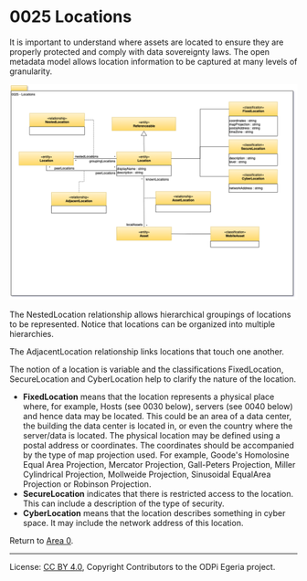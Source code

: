 <!-- SPDX-License-Identifier: CC-BY-4.0 -->
<!-- Copyright Contributors to the ODPi Egeria project. -->

# 0025 Locations

It is important to understand where assets are located to ensure they
are properly protected and comply with data sovereignty laws.
The open metadata model allows location information to be captured
at many levels of granularity.

![UML](0025-Locations.png#pagewidth)

The NestedLocation relationship allows hierarchical groupings of locations
to be represented.
Notice that locations can be organized into multiple hierarchies.

The AdjacentLocation relationship links locations that touch one another.

The notion of a location is variable and the classifications FixedLocation,
SecureLocation and CyberLocation help to clarify the nature of the location.

* **FixedLocation** means that the location represents a physical place where,
for example, Hosts (see 0030 below), servers (see 0040 below) and hence data may be located. 
This could be an area of a data center, the building the data center is located in,
or even the country where the server/data is located.
The physical location may be defined using a postal address or coordinates.
The coordinates should be accompanied by the type of map projection used.
For example, Goode's Homolosine Equal Area Projection,
Mercator Projection, Gall-Peters Projection, Miller Cylindrical Projection, Mollweide Projection,
Sinusoidal EqualArea Projection or Robinson Projection.
* **SecureLocation** indicates that there is restricted access to the location.
This can include a description of the type of security.
* **CyberLocation** means that the location describes something in cyber space.  It may
include the network address of this location.


Return to [Area 0](Area-0-models.md).

----
License: [CC BY 4.0](https://creativecommons.org/licenses/by/4.0/),
Copyright Contributors to the ODPi Egeria project.
